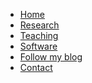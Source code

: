 
<!-- Add your navigation menu here !-->
* [<i class="fa fa-home" title="Home"></i>
  <span class="nav-text">Home</span>](/)
* [<i class="fa fa-lightbulb-o" title="Research"></i>
  <span class="nav-text">Research</span>](/research/)
* [<i class="fa fa-book " title="Teaching"></i>
  <span class="nav-text">Teaching</span>](/teaching/)
* [<i class="fa fa-code " title="Software"></i>
  <span class="nav-text">Software</span>](/software/)
* [<i class="fa fa-rss  " title="Follow my blog"></i>
  <span class="nav-text">Follow my blog</span>](/posts/feeds/atom.xml)
* [<i class="fa fa-envelope" title="Contact"></i>
  <span class="nav-text">Contact</span>](/contact/)
<!--

[<i class="icon-legal " title="Legalese"/>](/legal/)

[<i class="icon-archive " title="Archive"/>](/posts/archive/)
-->
